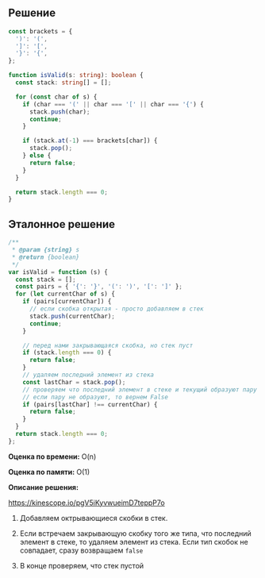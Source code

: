 ## Решение

```typescript
const brackets = {
  ')': '(',
  ']': '[',
  '}': '{',
};

function isValid(s: string): boolean {
  const stack: string[] = [];

  for (const char of s) {
    if (char === '(' || char === '[' || char === '{') {
      stack.push(char);
      continue;
    }

    if (stack.at(-1) === brackets[char]) {
      stack.pop();
    } else {
      return false;
    }
  }

  return stack.length === 0;
}
```

## Эталонное решение

```javascript
/**
 * @param {string} s
 * @return {boolean}
 */
var isValid = function (s) {
  const stack = [];
  const pairs = { '{': '}', '(': ')', '[': ']' };
  for (let currentChar of s) {
    if (pairs[currentChar]) {
      // если скобка открытая - просто добавляем в стек
      stack.push(currentChar);
      continue;
    }

    // перед нами закрывающаяся скобка, но стек пуст
    if (stack.length === 0) {
      return false;
    }
    // удаляем последний элемент из стека
    const lastChar = stack.pop();
    // проверяем что последний элемент в стеке и текущий образуют пару
    // если пару не образуют, то вернем False
    if (pairs[lastChar] !== currentChar) {
      return false;
    }
  }
  return stack.length === 0;
};
```

**Оценка по времени:** O(n)

**Оценка по памяти:** O(1)

**Описание решения:**

https://kinescope.io/pgV5iKyvwueimD7teppP7o

1. Добавляем октрывающиеся скобки в стек.

2. Если встречаем закрывающую скобку того же типа, что последний элемент в стеке, то удаляем элемент из стека. Если тип скобок не совпадает, сразу возвращаем `false`

3. В конце проверяем, что стек пустой
